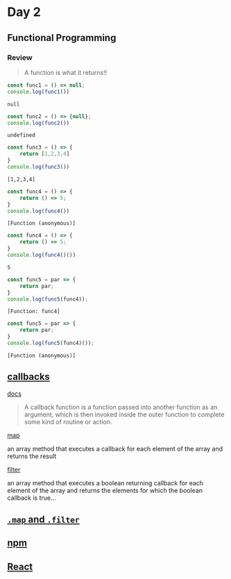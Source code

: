 # Day 2


## Functional Programming


### Review


> A function is what it returns!!


```javascript
const func1 = () => null;
console.log(func1())
```
`null`
<!-- .element: class="fragment" data-fragment-index="1" -->


```javascript
const func2 = () => {null};
console.log(func2())
```
`undefined`
<!-- .element: class="fragment" data-fragment-index="1" -->


```javascript
const func3 = () => {
    return [1,2,3,4]
}
console.log(func3())
```
`[1,2,3,4]`
<!-- .element: class="fragment" data-fragment-index="1" -->


```javascript
const func4 = () => {
    return () => 5;
}
console.log(func4())
```
`[Function (anonymous)]`
<!-- .element: class="fragment" data-fragment-index="1" -->

```javascript
const func4 = () => {
    return () => 5;
}
console.log(func4()())
```
<!-- .element: class="fragment" data-fragment-index="2" -->
`5`
<!-- .element: class="fragment" data-fragment-index="3" -->


```javascript
const func5 = par => {
    return par;
}
console.log(func5(func4));
```
`[Function: func4]`
<!-- .element: class="fragment" data-fragment-index="1" -->

```javascript
const func5 = par => {
    return par;
}
console.log(func5(func4)());
```
<!-- .element: class="fragment" data-fragment-index="2" -->
`[Function (anonymous)]`
<!-- .element: class="fragment" data-fragment-index="3" -->



## [callbacks](https://github.com/tmax818/mern_march24/blob/main/lectures/02day/demos/callbacks.js)

[docs](https://developer.mozilla.org/en-US/docs/Glossary/Callback_function)

>A callback function is a function passed into another function as an argument, which is then invoked inside the outer function to complete some kind of routine or action.
<!-- .element: class="fragment" data-fragment-index="2" -->


[map](https://developer.mozilla.org/en-US/docs/Web/JavaScript/Reference/Global_Objects/Array/map)

an array method that executes a callback for each element of the array and returns the result
<!-- .element: class="fragment" data-fragment-index="2" -->


[filter](https://developer.mozilla.org/en-US/docs/Web/JavaScript/Reference/Global_Objects/Array/filter)

an array method that executes a boolean returning callback for each element of the array and returns the elements for which the boolean callback is true...
<!-- .element: class="fragment" data-fragment-index="2" -->






## [`.map` and `.filter`](https://github.com/tmax818/mern_march24/blob/main/lectures/02day/demos/mapAndFilter.js)


## [npm](https://www.npmjs.com/)


## [React](https://react.dev/)







